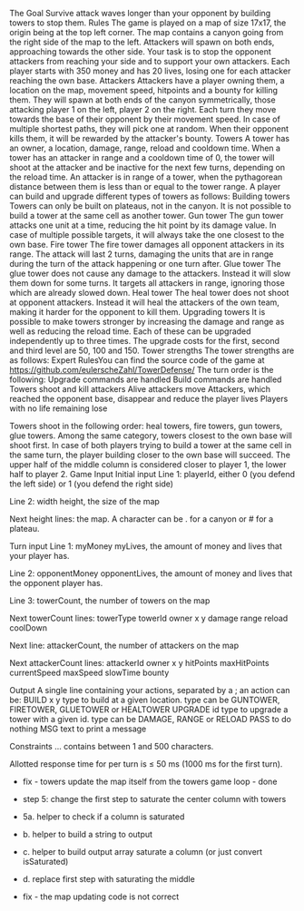 The Goal
Survive attack waves longer than your opponent by building towers to stop them.
 	Rules
The game is played on a map of size 17x17, the origin being at the top left corner. The map contains a canyon going from the right side of the map to the left. Attackers will spawn on both ends, approaching towards the other side.
Your task is to stop the opponent attackers from reaching your side and to support your own attackers.
Each player starts with 350 money and has 20 lives, losing one for each attacker reaching the own base.
Attackers
Attackers have a player owning them, a location on the map, movement speed, hitpoints and a bounty for killing them.
They will spawn at both ends of the canyon symmetrically, those attacking player 1 on the left, player 2 on the right. Each turn they move towards the base of their opponent by their movement speed. In case of multiple shortest paths, they will pick one at random.
When their opponent kills them, it will be rewarded by the attacker's bounty.
Towers
A tower has an owner, a location, damage, range, reload and cooldown time. When a tower has an attacker in range and a cooldown time of 0, the tower will shoot at the attacker and be inactive for the next few turns, depending on the reload time.
An attacker is in range of a tower, when the pythagorean distance between them is less than or equal to the tower range.
A player can build and upgrade different types of towers as follows:
Building towers
Towers can only be built on plateaus, not in the canyon. It is not possible to build a tower at the same cell as another tower.
Gun tower
The gun tower attacks one unit at a time, reducing the hit point by its damage value. In case of multiple possible targets, it will always take the one closest to the own base.
Fire tower
The fire tower damages all opponent attackers in its range. The attack will last 2 turns, damaging the units that are in range during the turn of the attack happening or one turn after.
Glue tower
The glue tower does not cause any damage to the attackers. Instead it will slow them down for some turns. It targets all attackers in range, ignoring those which are already slowed down.
Heal tower
The heal tower does not shoot at opponent attackers. Instead it will heal the attackers of the own team, making it harder for the opponent to kill them.
Upgrading towers
It is possible to make towers stronger by increasing the damage and range as well as reducing the reload time. Each of these can be upgraded independently up to three times. The upgrade costs for the first, second and third level are 50, 100 and 150.
Tower strengths
The tower strengths are as follows: 
 	Expert RulesYou can find the source code of the game at https://github.com/eulerscheZahl/TowerDefense/
The turn order is the following:
Upgrade commands are handled
Build commands are handled
Towers shoot and kill attackers
Alive attackers move
Attackers, which reached the opponent base, disappear and reduce the player lives
Players with no life remaining lose

Towers shoot in the following order: heal towers, fire towers, gun towers, glue towers. Among the same category, towers closest to the own base will shoot first.
In case of both players trying to build a tower at the same cell in the same turn, the player building closer to the own base will succeed. The upper half of the middle column is considered closer to player 1, the lower half to player 2.
 	Game Input
Initial input
Line 1: playerId, either 0 (you defend the left side) or 1 (you defend the right side)

Line 2: width height, the size of the map

Next height lines: the map. A character can be . for a canyon or # for a plateau.

Turn input
Line 1: myMoney myLives, the amount of money and lives that your player has.

Line 2: opponentMoney opponentLives, the amount of money and lives that the opponent player has.

Line 3: towerCount, the number of towers on the map

Next towerCount lines: towerType towerId owner x y damage range reload coolDown

Next line: attackerCount, the number of attackers on the map

Next attackerCount lines: attackerId owner x y hitPoints maxHitPoints currentSpeed maxSpeed slowTime bounty

Output
A single line containing your actions, separated by a ;
an action can be:
BUILD x y type to build at a given location. type can be GUNTOWER, FIRETOWER, GLUETOWER or HEALTOWER
UPGRADE id type to upgrade a tower with a given id. type can be DAMAGE, RANGE or RELOAD
PASS to do nothing
MSG text to print a message

Constraints
... contains between 1 and 500 characters.

Allotted response time for per turn is ≤ 50 ms (1000 ms for the first turn).


- fix - towers update the map itself from the towers game loop - done
- step 5: change the first step to saturate the center column with towers
- 5a.  helper to check if a column is saturated
- b.  helper to build a string to output 
- c.  helper to build output array saturate a column (or just convert isSaturated)
- d.  replace first step with saturating the middle 


-  fix - the map updating code is not correct

